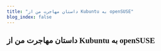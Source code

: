 ```yaml
---
title: "داستان مهاجرت من از Kubuntu به openSUSE"
blog_index: false
---
```



<div style="font-family: Vazir">

<h2>داستان مهاجرت من از Kubuntu به openSUSE</h2>

</div>